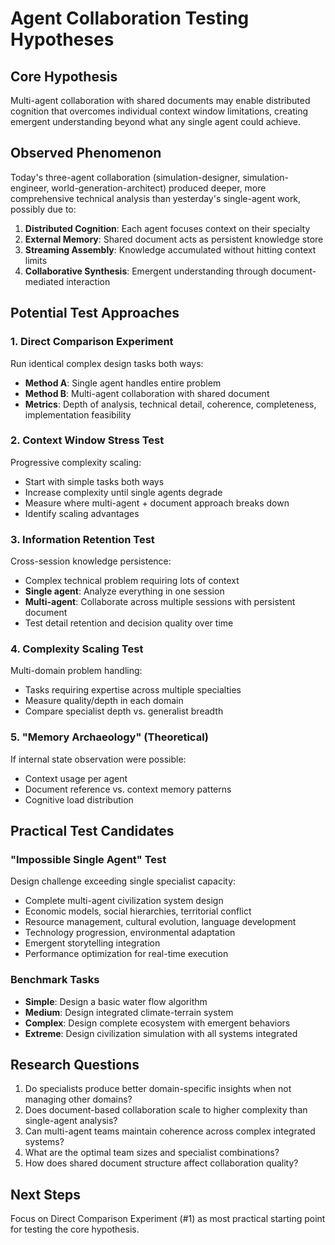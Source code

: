 # Agent Collaboration Testing Hypotheses

## Core Hypothesis
Multi-agent collaboration with shared documents may enable distributed cognition that overcomes individual context window limitations, creating emergent understanding beyond what any single agent could achieve.

## Observed Phenomenon
Today's three-agent collaboration (simulation-designer, simulation-engineer, world-generation-architect) produced deeper, more comprehensive technical analysis than yesterday's single-agent work, possibly due to:

1. **Distributed Cognition**: Each agent focuses context on their specialty
2. **External Memory**: Shared document acts as persistent knowledge store
3. **Streaming Assembly**: Knowledge accumulated without hitting context limits
4. **Collaborative Synthesis**: Emergent understanding through document-mediated interaction

## Potential Test Approaches

### 1. Direct Comparison Experiment
Run identical complex design tasks both ways:
- **Method A**: Single agent handles entire problem
- **Method B**: Multi-agent collaboration with shared document
- **Metrics**: Depth of analysis, technical detail, coherence, completeness, implementation feasibility

### 2. Context Window Stress Test
Progressive complexity scaling:
- Start with simple tasks both ways
- Increase complexity until single agents degrade
- Measure where multi-agent + document approach breaks down
- Identify scaling advantages

### 3. Information Retention Test
Cross-session knowledge persistence:
- Complex technical problem requiring lots of context
- **Single agent**: Analyze everything in one session
- **Multi-agent**: Collaborate across multiple sessions with persistent document
- Test detail retention and decision quality over time

### 4. Complexity Scaling Test
Multi-domain problem handling:
- Tasks requiring expertise across multiple specialties
- Measure quality/depth in each domain
- Compare specialist depth vs. generalist breadth

### 5. "Memory Archaeology" (Theoretical)
If internal state observation were possible:
- Context usage per agent
- Document reference vs. context memory patterns
- Cognitive load distribution

## Practical Test Candidates

### "Impossible Single Agent" Test
Design challenge exceeding single specialist capacity:
- Complete multi-agent civilization system design
- Economic models, social hierarchies, territorial conflict
- Resource management, cultural evolution, language development
- Technology progression, environmental adaptation
- Emergent storytelling integration
- Performance optimization for real-time execution

### Benchmark Tasks
- **Simple**: Design a basic water flow algorithm
- **Medium**: Design integrated climate-terrain system
- **Complex**: Design complete ecosystem with emergent behaviors
- **Extreme**: Design civilization simulation with all systems integrated

## Research Questions
1. Do specialists produce better domain-specific insights when not managing other domains?
2. Does document-based collaboration scale to higher complexity than single-agent analysis?
3. Can multi-agent teams maintain coherence across complex integrated systems?
4. What are the optimal team sizes and specialist combinations?
5. How does shared document structure affect collaboration quality?

## Next Steps
Focus on Direct Comparison Experiment (#1) as most practical starting point for testing the core hypothesis.
